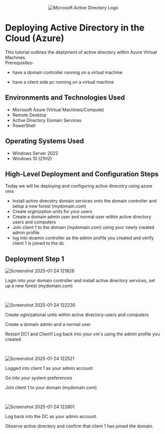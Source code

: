 <p align="center">
<img src="https://i.imgur.com/pU5A58S.png" alt="Microsoft Active Directory Logo"/>
</p>

<h1>Deploying Active Directory in the Cloud (Azure)</h1>
This tutorial outlines the deplyment of active directory within Azure Virtual Machines.<br />
Prerequisites-

- have a domain controller running on a virtual machine

- have a client side pc running on a virtual machine 


<h2>Environments and Technologies Used</h2>

- Microsoft Azure (Virtual Machines/Compute)
- Remote Desktop
- Active Directory Domain Services
- PowerShell

<h2>Operating Systems Used </h2>

- Windows Server 2022
- Windows 10 (21H2)
<h2>High-Level Deployment and Configuration Steps</h2>
Today we will be deploying and configuring active direcotry using azure vms

- Install active direcotry domain services onto the domain controller and setup a new forest (mydomain.com)
- Create orginization units for your users
- Create a domain admin user and normal user within active directory users and computers
- Join client 1 to the domain (mydomain.com) using your newly created admin profile
- log into doamin controller as the admin profile you created and verify client 1 is joined to the dc

<h2>Deployment Step 1</h2>

![Screenshot 2025-01-24 121826](https://github.com/user-attachments/assets/2160721c-1623-43ae-b8b8-85832276dd74)


</p>
<p>
Login into your domain controller and install active directory services, set up a new forest (mydomain.com)
</p>
<br />

<p>

  ![Screenshot 2025-01-24 122230](https://github.com/user-attachments/assets/42983e5a-c730-41f8-89bf-0e97ec576902)

</p>
<p>

  Create oginizational units within active directory-users and computers
 
  Create a domain admin and a normal user

  Restart DC1 and Client1
Log back into your vm's using the admin profile you created
</p>
<br />

<p>

  ![Screenshot 2025-01-24 122521](https://github.com/user-attachments/assets/56c8946a-6a9c-4188-94f8-bfc3337c0a74)

</p>
<p>
Logged into client 1 as your admin account

  Go into your system preferences
  
  Join client 1 to your domain (mydomain.com)
</p>
<br />

![Screenshot 2025-01-24 122801](https://github.com/user-attachments/assets/d2d1d5bb-8f00-46dd-8a69-6054b0b6bfbf)

Log back into the DC as your admin account. 

Observe active directory and confirm that client 1 has joined the domain.

